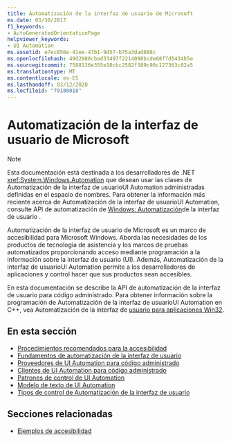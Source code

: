 ```yaml
---
title: Automatización de la interfaz de usuario de Microsoft
ms.date: 03/30/2017
f1_keywords:
- AutoGeneratedOrientationPage
helpviewer_keywords:
- UI Automation
ms.assetid: e7ec856e-41ee-47b1-9d57-b75a3dad088c
ms.openlocfilehash: 49d2988cbad33497f2214098bcde68f7d5434b5e
ms.sourcegitcommit: 7588136e355e10cbc2582f389c90c127363c02a5
ms.translationtype: MT
ms.contentlocale: es-ES
ms.lasthandoff: 03/12/2020
ms.locfileid: "79180018"
---
```

# <a name="microsoft-ui-automation"></a>Automatización de la interfaz de usuario de Microsoft

> [!NOTE]
> Esta documentación está destinada a los desarrolladores de .NET <xref:System.Windows.Automation> que desean usar las clases de Automatización de la interfaz de usuarioUI Automation administradas definidas en el espacio de nombres. Para obtener la información más reciente acerca de Automatización de la interfaz de usuarioUI Automation, consulte API de automatización de [Windows: Automatización](/windows/win32/winauto/entry-uiauto-win32)de la interfaz de usuario .

 Automatización de la interfaz de usuario de Microsoft es un marco de accesibilidad para Microsoft Windows. Aborda las necesidades de los productos de tecnología de asistencia y los marcos de pruebas automatizados proporcionando acceso mediante programación a la información sobre la interfaz de usuario (UI). Además, Automatización de la interfaz de usuarioUI Automation permite a los desarrolladores de aplicaciones y control hacer que sus productos sean accesibles.

 En esta documentación se describe la API de automatización de la interfaz de usuario para código administrado. Para obtener información sobre la programación de Automatización de la interfaz de usuarioUI Automation en C++, vea Automatización de la interfaz de [usuario para aplicaciones Win32](/windows/desktop/winauto/windows-automation-api-portal).

## <a name="in-this-section"></a>En esta sección

- [Procedimientos recomendados para la accesibilidad](accessibility-best-practices.md)
- [Fundamentos de automatización de la interfaz de usuario](ui-automation-fundamentals.md)
- [Proveedores de UI Automation para código administrado](ui-automation-providers-for-managed-code.md)
- [Clientes de UI Automation para código administrado](ui-automation-clients-for-managed-code.md)
- [Patrones de control de UI Automation](ui-automation-control-patterns.md)
- [Modelo de texto de UI Automation](ui-automation-text-pattern.md)
- [Tipos de control de Automatización de la interfaz de usuario](ui-automation-control-types.md)

## <a name="related-sections"></a>Secciones relacionadas

- [Ejemplos de accesibilidad](https://github.com/Microsoft/WPF-Samples/tree/master/Accessibility)

